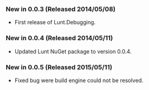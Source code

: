 ### New in 0.0.3 (Released 2014/05/08)
* First release of Lunt.Debugging.

### New in 0.0.4 (Released 2014/05/11)
* Updated Lunt NuGet package to version 0.0.4.

### New in 0.0.5 (Released 2015/05/11)
* Fixed bug were build engine could not be resolved.